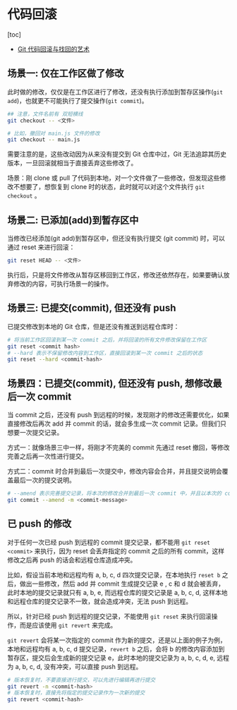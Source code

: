# 代码回滚

[toc]

- [Git 代码回滚与找回的艺术](https://help.coding.net/insight/posts/bb30f4f8/)

## 场景一: 仅在工作区做了修改

此时做的修改，仅仅是在工作区进行了修改，还没有执行添加到暂存区操作(`git add`)，也就更不可能执行了提交操作(`git commit`)。

```bash
## 注意，文件名前有 双短横线
git checkout -- <文件>

# 比如，撤回对 main.js 文件的修改
git checkout -- main.js
```

需要注意的是，这些改动因为从来没有提交到 Git 仓库中过，Git 无法追踪其历史版本，一旦回滚就相当于直接丢弃这些修改了。

场景：刚 clone 或 pull 了代码到本地，对一个文件做了一些修改，但发现这些修改不想要了，想恢复到 clone 时的状态，此时就可以对这个文件执行 `git checkout` 。

## 场景二: 已添加(add)到暂存区中

当修改已经添加(git add)到暂存区中，但还没有执行提交 (git commit) 时，可以通过 reset 来进行回滚：

```bash
git reset HEAD -- <文件>
```

执行后，只是将文件修改从暂存区移回到工作区，修改还依然存在，如果要确认放弃修改的内容，可执行场景一的操作。

## 场景三: 已提交(commit), 但还没有 push

已提交修改到本地的 Git 仓库，但是还没有推送到远程仓库时：

```bash
# 将当前工作区回滚到某一次 commit 之后，并将回滚的所有文件修改保留在工作区
git reset <commit hash>
# --hard 表示不保留修改内容到工作区，直接回滚到某一次 commit 之后的状态
git reset --hard <commit-hash>
```

## 场景四：已提交(commit), 但还没有 push, 想修改最后一次 commit

当 commit 之后，还没有 push 到远程的时候，发现刚才的修改还需要优化，如果直接修改后再次 add 并 commit 的话，就会多生成一次 commit 记录。但我们只想要一次提交记录。

方式一：就像场景三中一样，将刚才不完美的 commit 先通过 reset 撤回，等修改完善之后再一次性进行提交。

方式二：commit 时合并到最后一次提交中，修改内容会合并，并且提交说明会覆盖最后一次的提交说明。

```bash
# --amend 表示完善提交记录，将本次的修改合并到最后一次 commit 中，并且以本次的 commit message 为准
git commit --amend -m <commit-message>
```

## 已 push 的修改

对于任何一次已经 push 到远程的 commit 提交记录，都不能用 `git reset <commit>` 来执行，因为 reset 会丢弃指定的 commit 之后的所有 commit，这样修改之后再 push 的话会和远程仓库造成冲突。

比如，假设当前本地和远程均有 a, b, c, d 四次提交记录，在本地执行 `reset b` 之后，做出一些修改，然后 add 并 commit 生成提交记录 e , c 和 d 就会被丢弃，此时本地的提交记录就只有 a, b, e, 而远程仓库的提交记录是 a, b, c, d, 这样本地和远程仓库的提交记录不一致，就会造成冲突，无法 push 到远程。

所以，针对已经 push 到远程的提交记录，不能使用 `git reset` 来执行回滚操作，而是应该使用 `git revert` 来完成。

`git revert` 会将某一次指定的 commit 作为新的提交，还是以上面的例子为例，本地和远程均有 a, b, c, d 提交记录，`revert b` 之后，会将 b 的修改内容添加到暂存区，提交后会生成新的提交记录 e，此时本地的提交记录为 a, b, c, d, e, 远程为 a, b, c, d, 没有冲突，可以直接 push 到远程。

```bash
# 版本恢复时，不要直接进行提交，可以先进行编辑再进行提交
git revert -n <commit-hash>
# 版本恢复时，直接先将指定的提交记录作为一次新的提交
git revert <commit-hash>
```
